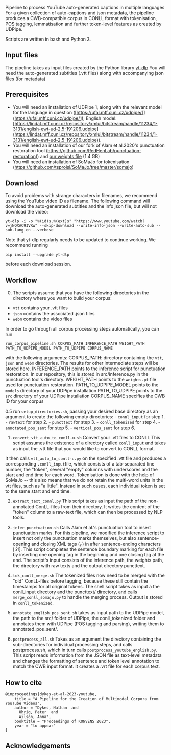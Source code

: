 Pipeline to process YouTube auto-generated captions in multiple languages
For a given collection of auto-captions and json metadata, the pipeline produces a CWB-compatible corpus in CONLL format with tokenisation, POS tagging, lemmatisation and further token-level features as created by UDPipe.

Scripts are written in bash and Python 3.

## Input files ##
The pipeline takes as input files created by the Python library [yt-dlp](https://pypi.org/project/yt-dlp/)
You will need the auto-generated subtitles (.vtt files) along with accompanying json files (for metadata)

## Prerequisites ##
- You will need an installation of UDPipe 1, along with the relevant model for the language in question ([https://ufal.mff.cuni.cz/udpipe/1](https://ufal.mff.cuni.cz/udpipe/1); English model: [https://lindat.mff.cuni.cz/repository/xmlui/bitstream/handle/11234/1-3131/english-ewt-ud-2.5-191206.udpipe](https://lindat.mff.cuni.cz/repository/xmlui/bitstream/handle/11234/1-3131/english-ewt-ud-2.5-191206.udpipe)).
- You will need an installation of our fork of Alam et al.2020's punctuation restoration tool ([https://github.com/RedHenLab/punctuation-restoration)](https://github.com/RedHenLab/punctuation-restoration)) and [our weights file](http://go.redhenlab.org/pgu/punctuation_restoration/) (1.4 GB)
- You will need an installation of SoMaJo for tokenisation (https://github.com/tsproisl/SoMaJo/tree/master/somajo)

## Download ##
To avoid problems with strange characters in filenames, we recommend using the YouTube video ID as filename. The following command will download the auto-generated subtitles and the info json file, but will not download the video:
```
yt-dlp -i -o "%(id)s.%(ext)s" "https://www.youtube.com/watch?v=jNQXAC9IVRw" --skip-download --write-info-json --write-auto-sub --sub-lang en --verbose
```
Note that yt-dlp regularly needs to be updated to continue working. We recommend running
```
pip install --upgrade yt-dlp
```
before each download session.

## Workflow ##

0. The scripts assume that you have the following directories in the directory where you want to build your corpus:
- `vtt` contains your .vtt files
- `json` contains the associated .json files
- `webm` contains the video files

In order to go through all corpus processing steps automatically, you can run

```run_corpus_pipeline.sh CORPUS_PATH INFERENCE_PATH WEIGHT_PATH PATH_TO_UDPIPE_MODEL PATH_TO_UDPIPE CORPUS_NAME```

with the following arguments:
CORPUS_PATH: directory containing the `vtt`, `json` and `webm` directories. The results for other intermediate steps will be stored here.
INFERENCE_PATH points to the inference script for punctuation restoration. In our repository, this is stored in src/inference.py in the punctuation tool's directory.
WEIGHT_PATH points to the `weights.pt` file used for punctuation restoration.
PATH_TO_UDPIPE_MODEL points to the `models` directory of your UDPipe installation
PATH_TO_UDPIPE points to the `src` directory of your UDPipe installation
CORPUS_NAME specifies the CWB ID for your corpus

0.5 run `setup_directories.sh`, passing your desired base directory as an argument to create the following empty directories:
    - `connl_input` for step 1.
    - `rawtext` for step 2.
    - `puncttext` for step 3.
    - `conll_tokenized` for step 4.
    - `annotated_pos_sent` for step 5.
    - `vertical_pos_sent` for step 6.
    
1. `convert_vtt_auto_to_conll-u.sh` Convert your .vtt files to CONLL
This script assumes the existence of a directory called `conll_input` and takes as input the .vtt file that you would like to convert to CONLL format.

It then calls `vtt_auto_to_conll-u.py` on the specified .vtt file and produces a corresponding `.conll_input`file, which consists of a tab-separated line number, the "token", several "empty" columns with underscores and the start and end time for each word. Tokenisation is done with the help of SoMaJo -- this also means that we do not retain the multi-word units in the vtt files, such as "a little". Instead in such cases, each individual token is set to the same start and end time.

2. `extract_text_connl.py`
This script takes as input the path of the non-annotated ConLL-files from their directory. It writes the content of the "token" column to a raw-text file, which can then be processed by NLP tools.

3. `infer_punctuation.sh`
Calls Alam et al.'s punctuation tool to insert punctuation marks. For this pipeline, we modified the inference script to insert not only the punctuation marks themselves, but also sentence-opening and closing XML tags (<s>, </s>) in after sentence-ending characters [\.\?!]. This script completes the sentence boundary marking for each file by inserting one opening tag in the beginning and one closing tag at the end.
The script's input consists of the inference path, the weights path, the directory with raw texts and the output directory puncttext.

4. `tok_conll_merge.sh`
The tokenized files now need to be merged with the "old" ConLL-files before tagging, because these still contain the timestamps for all original tokens. The shell script takes as input a the conll_input directory and the puncttext/ directory, and calls `merge_conll_somajo.py` to handle the merging process. Output is stored in `conll_tokenized`.

5. `annotate_english_pos_sent.sh`
takes as input path to the UDPipe model, the path to the src/ folder of UDPipe, the conll_tokenized folder and annotates them with UDPipe (POS tagging and parsing), writing them to annotated_pos_sent/.

6. `postprocess_all.sh`
Takes as an argument the directory containing the sub-directories for individual processing steps, and calls postprocess.sh, which in turn calls `postprocess_youtube_english.py`. This script reads information from the JSON file as text-level metadata and changes the formatting of sentence and token level annotation to match the CWB input format. It creates a .vrt file for each corpus text.

## How to cite ##
```
@inproceedings{dykes-et-al-2023-youtube,
    title = "A Pipeline for the Creation of Multimodal Corpora from YouTube Videos",
    author = "Dykes, Nathan  and
      Uhrig, Peter  and
      Wilson, Anna",
    booktitle = "Proceedings of KONVENS 2023",
    year = "to appear"
}
```
## Acknowledgements ##
